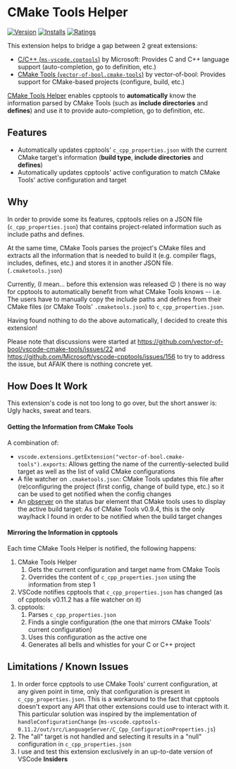 # CMake Tools Helper

[![Version](http://vsmarketplacebadge.apphb.com/version/maddouri.cmake-tools-helper.svg?style=flat-square)](https://marketplace.visualstudio.com/items?itemName=maddouri.cmake-tools-helper) [![Installs](http://vsmarketplacebadge.apphb.com/installs/maddouri.cmake-tools-helper.svg?style=flat-square)](https://marketplace.visualstudio.com/items?itemName=maddouri.cmake-tools-helper) [![Ratings](https://vsmarketplacebadge.apphb.com/rating/maddouri.cmake-tools-helper.svg?style=flat-square)](https://marketplace.visualstudio.com/items?itemName=maddouri.cmake-tools-helper)

This extension helps to bridge a gap between 2 great extensions:

* [C/C++ (`ms-vscode.cpptools`)](https://marketplace.visualstudio.com/items?itemName=ms-vscode.cpptools) by Microsoft: Provides C and C++ language support (auto-completion, go to definition, etc.)
* [CMake Tools (`vector-of-bool.cmake-tools`)](https://marketplace.visualstudio.com/items?itemName=vector-of-bool.cmake-tools) by vector-of-bool: Provides support for CMake-based projects (configure, build, etc.)

[CMake Tools Helper](https://marketplace.visualstudio.com/items?itemName=maddouri.cmake-tools-helper) enables cpptools to **automatically** know the information parsed by CMake Tools (such as **include directories** and **defines**) and use it to provide auto-completion, go to definition, etc.

## Features

* Automatically updates cpptools' `c_cpp_properties.json` with the current CMake target's information (**build type**, **include directories** and **defines**)
* Automatically updates cpptools' active configuration to match CMake Tools' active configuration and target

## Why

In order to provide some its features, cpptools relies on a JSON file (`c_cpp_properties.json`) that contains project-related information such as include paths and defines.

At the same time, CMake Tools parses the project's CMake files and extracts all the information that is needed to build it (e.g. compiler flags, includes, defines, etc.) and stores it in another JSON file. (`.cmaketools.json`)

Currently, (I mean... before this extension was released :wink: ) there is no way for cpptools to automatically benefit from what CMake Tools knows -- i.e. The users have to manually copy the include paths and defines from their CMake files (or CMake Tools' `.cmaketools.json`) to `c_cpp_properties.json`.

Having found nothing to do the above automatically, I decided to create this extension!

Please note that discussions were started at https://github.com/vector-of-bool/vscode-cmake-tools/issues/22 and https://github.com/Microsoft/vscode-cpptools/issues/156 to try to address the issue, but AFAIK there is nothing concrete yet.


## How Does It Work

This extension's code is not too long to go over, but the short answer is: Ugly hacks, sweat and tears.

#### Getting the Information from CMake Tools

A combination of:

* `vscode.extensions.getExtension("vector-of-bool.cmake-tools").exports`: Allows getting the name of the currently-selected build target as well as the list of valid CMake configurations
* A file watcher on `.cmaketools.json`: CMake Tools updates this file after (re)configuring the project (first config, change of build type, etc.) so it can be used to get notified when the config changes
* An [observer](https://www.npmjs.com/package/proxy-observe) on the status bar element that CMake tools uses to display the active build target: As of CMake Tools v0.9.4, this is the only way/hack I found in order to be notified when the build target changes

#### Mirroring the Information in cpptools

Each time CMake Tools Helper is notified, the following happens:

1. CMake Tools Helper
    1. Gets the current configuration and target name from CMake Tools
    2. Overrides the content of `c_cpp_properties.json` using the information from step 1
1. VSCode notifies cpptools that `c_cpp_properties.json` has changed (as of cpptools v0.11.2 has a file watcher on it)
1. cpptools:
    1. Parses `c_cpp_properties.json`
    1. Finds a single configuration (the one that mirrors CMake Tools' current configuration)
    1. Uses this configuration as the active one
    1. Generates all bells and whistles for your C or C++ project

## Limitations / Known Issues

1. In order force cpptools to use CMake Tools' current configuration, at any given point in time, only that configuration is present in `c_cpp_properties.json`. This is a workaround to the fact that cpptools doesn't export any API that other extensions could use to interact with it. This particular solution was inspired by the implementation of `handleConfigurationChange` (`ms-vscode.cpptools-0.11.2/out/src/LanguageServer/C_Cpp_ConfigurationProperties.js`)
1. The "all" target is not handled and selecting it results in a "null" configuration in `c_cpp_properties.json`
1. I use and test this extension exclusively in an up-to-date version of VSCode **Insiders**
